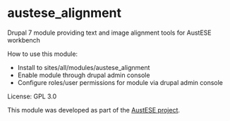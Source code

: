 austese_alignment
=================

Drupal 7 module providing text and image alignment tools for AustESE workbench

How to use this module:
* Install to sites/all/modules/austese_alignment
* Enable module through drupal admin console
* Configure roles/user permissions for module via drupal admin console

License: GPL 3.0

This module was developed as part of the [AustESE project](http://itee.uq.edu.au/~eresearch/projects/austese).